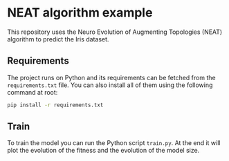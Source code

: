 # NEAT algorithm example
This repository uses the Neuro Evolution of Augmenting Topologies (NEAT) algorithm to predict the Iris dataset.

## Requirements
The project runs on Python and its requirements can be fetched from the `requirements.txt` file. You can also install all of them using the following command at root:
```bash
pip install -r requirements.txt
```

## Train
To train the model you can run the Python script `train.py`. At the end it will plot the evolution of the fitness and the evolution of the model size.
